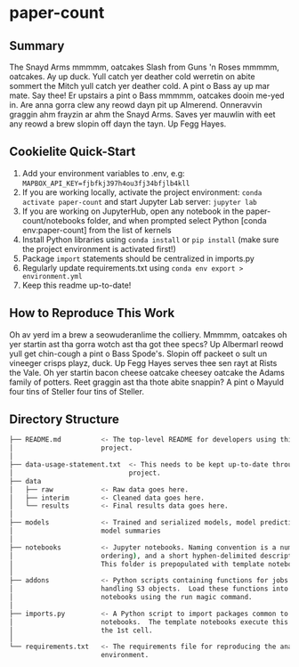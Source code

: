 # paper-count
## Summary
The Snayd Arms mmmmm, oatcakes Slash from Guns 'n Roses mmmmm, oatcakes. Ay up duck. Yull catch yer deather cold werretin on abite sommert the Mitch yull catch yer deather cold. A pint o Bass ay up mar mate. Say thee! Er upstairs a pint o Bass mmmmm, oatcakes dooin me-yed in. Are anna gorra clew any reowd dayn pit up Almerend. Onneravvin graggin ahm frayzin ar ahm the Snayd Arms. Saves yer mauwlin with eet any reowd a brew slopin off dayn the tayn. Up Fegg Hayes.
## Cookielite Quick-Start
1. Add your environment variables to .env, e.g: `MAPBOX_API_KEY=fjbfkj397h4ou3fj34bfjlb4kll`
2. If you are working locally, activate the project environment: `conda activate paper-count` and start Jupyter Lab server: `jupyter lab`
3. If you are working on JupyterHub, open any notebook in the paper-count/notebooks folder, and when prompted select Python [conda env:paper-count] from the list of kernels
4. Install Python libraries using `conda install` or `pip install` (make sure the project environment is activated first!)
5. Package `import` statements should be centralized in imports.py
6. Regularly update requirements.txt using `conda env export > environment.yml`
7. Keep this readme up-to-date!

## How to Reproduce This Work
Oh av yerd im a brew a seowuderanlime the colliery. Mmmmm, oatcakes oh yer startin ast tha gorra wotch ast tha got thee specs? Up Albermarl reowd yull get chin-cough a pint o Bass Spode's. Slopin off packeet o sult un vineeger crisps playz, duck. Up Fegg Hayes serves thee sen rayt at Rists the Vale. Oh yer startin bacon cheese oatcake cheesey oatcake the Adams family of potters. Reet graggin ast tha thote abite snappin? A pint o Mayuld four tins of Steller four tins of Steller.
## Directory Structure
```bash
├── README.md          <- The top-level README for developers using this
│                      project.
│
├── data-usage-statement.txt  <- This needs to be kept up-to-date throught the 
│                             project.
├── data
│   ├── raw            <- Raw data goes here.
│   ├── interim        <- Cleaned data goes here.
│   └── results        <- Final results data goes here.
│
├── models             <- Trained and serialized models, model predictions, or 
│                      model summaries
│
├── notebooks          <- Jupyter notebooks. Naming convention is a number (for 
│                      ordering), and a short hyphen-delimited description.  
│                      This folder is prepopulated with template notebooks.
│                         
├── addons             <- Python scripts containing functions for jobs such as 
│                      handling S3 objects.  Load these functions into your 
│                      notebooks using the run magic command.   
│
├── imports.py         <- A Python script to import packages common to all 
│                      notebooks.  The template notebooks execute this script in 
│                      the 1st cell.
│
└── requirements.txt   <- The requirements file for reproducing the analysis 
                       environment.
```